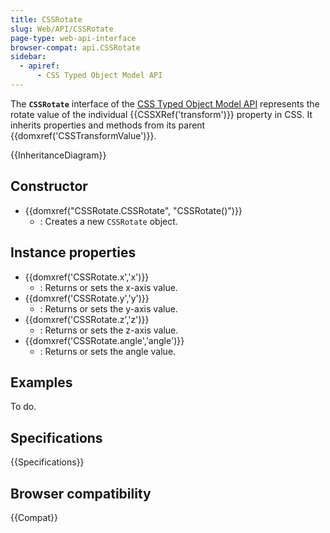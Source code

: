 ```yaml
---
title: CSSRotate
slug: Web/API/CSSRotate
page-type: web-api-interface
browser-compat: api.CSSRotate
sidebar:
  - apiref:
      - CSS Typed Object Model API
---
```


The **`CSSRotate`** interface of the [CSS Typed Object Model API](/en-US/docs/Web/API/CSS_Object_Model) represents the rotate value of the individual {{CSSXRef('transform')}} property in CSS. It inherits properties and methods from its parent {{domxref('CSSTransformValue')}}.

{{InheritanceDiagram}}

## Constructor

- {{domxref("CSSRotate.CSSRotate", "CSSRotate()")}}
  - : Creates a new `CSSRotate` object.

## Instance properties

- {{domxref('CSSRotate.x','x')}}
  - : Returns or sets the x-axis value.
- {{domxref('CSSRotate.y','y')}}
  - : Returns or sets the y-axis value.
- {{domxref('CSSRotate.z','z')}}
  - : Returns or sets the z-axis value.
- {{domxref('CSSRotate.angle','angle')}}
  - : Returns or sets the angle value.

## Examples

To do.

## Specifications

{{Specifications}}

## Browser compatibility

{{Compat}}
